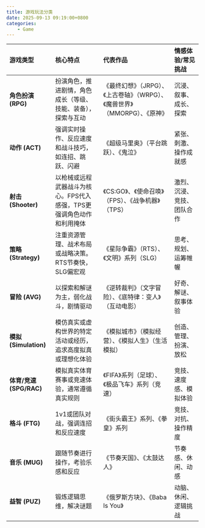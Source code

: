 ```yaml
---
title: 游戏玩法分类
date: 2025-09-13 09:19:00+0800
categories:
    - Game
---
```


| **游戏类型**           | **核心特点**                                                                 | **代表作品**                                       | **情感体验/常见挑战**          |
| :--------------------- | :--------------------------------------------------------------------------- | :------------------------------------------------- | :----------------------------- |
| **角色扮演 (RPG)**     | 扮演角色，推进剧情，角色成长（等级、技能、装备），探索与互动                 | 《最终幻想》（JRPG）、《上古卷轴》（WRPG）、《魔兽世界》（MMORPG）、《原神》 | 沉浸、叙事、成长、探索         |
| **动作 (ACT)**         | 强调实时操作、反应速度和战斗技巧，如连招、跳跃、闪避                         | 《超级马里奥》（平台跳跃）、《鬼泣》                     | 紧张、刺激、操作成就感         |
| **射击 (Shooter)**     | 以枪械或远程武器战斗为核心。FPS代入感强，TPS更强调角色动作和利用掩体         | 《CS:GO》、《使命召唤》（FPS）、《战争机器》（TPS）        | 激烈、沉浸、竞技、团队合作     |
| **策略 (Strategy)**    | 注重资源管理、战术布局或战略决策。RTS节奏快，SLG偏宏观                      | 《星际争霸》（RTS）、《文明》系列（SLG）                 | 思考、规划、运筹帷幄           |
| **冒险 (AVG)**         | 以探索和解谜为主，弱化战斗，剧情驱动                                           | 《逆转裁判》（文字冒险）、《底特律：变人》（互动电影）     | 好奇、解谜、叙事体验           |
| **模拟 (Simulation)**  | 模仿真实或虚构世界的特定活动或经历，追求高度拟真或理想化体验                         | 《模拟城市》（模拟经营）、《模拟人生》（生活模拟）         | 创造、管理、扮演、放松         |
| **体育/竞速 (SPG/RAC)** | 模拟真实体育赛事或竞速体验，通常遵循真实规则                                     | 《FIFA》系列（足球）、《极品飞车》系列（竞速）           | 竞技、速度感、模拟体验         |
| **格斗 (FTG)**         | 1v1或团队对战，强调连招和反应速度                                           | 《街头霸王》系列、《拳皇》系列                       | 竞技、对抗、操作精度           |
| **音乐 (MUG)**         | 跟随节奏进行操作，考验乐感和反应                                             | 《节奏天国》、《太鼓达人》                           | 节奏感、休闲、动感             |
| **益智 (PUZ)**         | 锻炼逻辑思维，解决谜题                                                   | 《俄罗斯方块》、《Baba Is You》                      | 动脑、休闲、逻辑挑战           |
